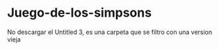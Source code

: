 # Juego-de-los-simpsons
No descargar el Untitled 3, es una carpeta que se filtro con una version vieja
